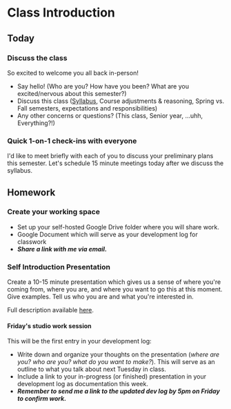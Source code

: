 # Class Introduction

## Today
### Discuss the class
So excited to welcome you all back in-person!
- Say hello! (Who are you? How have you been? What are you excited/nervous about this semester?)
- Discuss this class ([Syllabus](https://docs.google.com/document/d/1Kbk7FH3_x0SqIGCmn7EqubIOWVn83O7voqDWuWkBntM/edit?usp=sharing), Course adjustments & reasoning, Spring vs. Fall semesters, expectations and responsibilities)
- Any other concerns or questions? (This class, Senior year, ...uhh, Everything?!)

### Quick 1-on-1 check-ins with everyone
I'd like to meet briefly with each of you to discuss your preliminary plans this semester. Let's schedule 15 minute meetings today after we discuss the syllabus.

## Homework

### Create your working space
- Set up your self-hosted Google Drive folder where you will share work.
- Google Document which will serve as your development log for  classwork
- ***Share a link with me via email.***

### Self Introduction Presentation
Create a 10-15 minute presentation which gives us a sense of where you're coming from, where you are, and where you want to go this at this moment. Give examples. Tell us who you are and what you're interested in.

Full description available [here](https://docs.google.com/document/d/19z5EBKpze7wsGGLIa6vLtQhfndfGujZ_uHhYFN76ZoE/edit?usp=sharing).

#### Friday's studio work session

This will be the first entry in your development log:
- Write down and organize your thoughts on the presentation (*where are you? who are you? what do you want to make?*). This will serve as an outline to what you talk about next Tuesday in class.
- Include a link to your in-progress (or finished) presentation in your development log as documentation this week.
- ***Remember to send me a link to the updated dev log by 5pm on Friday to confirm work.***

